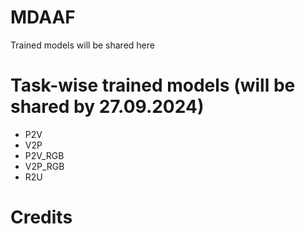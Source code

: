 # MDAAF

Trained models will be shared here 

# Task-wise trained models (will be shared by 27.09.2024)
- P2V
- V2P
- P2V_RGB
- V2P_RGB
- R2U

# Credits
